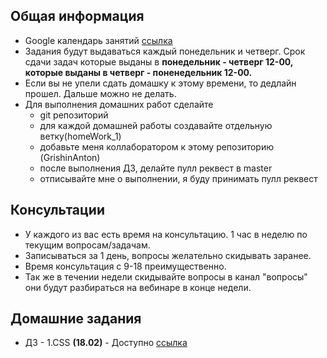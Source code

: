 ## Общая информация
  - Google календарь занятий [ссылка](https://calendar.google.com/calendar?cid=b3hyYW5hLXJvc3Rvdi5ydV9uZjZ0aHVhMXU5ZmY1bDFrYWZyZnUzbjB0NEBncm91cC5jYWxlbmRhci5nb29nbGUuY29t)
  - Задания будут выдаваться каждый понедельник и четверг. Срок сдачи задач которые выданы в **понедельник - четверг 12-00, которые выданы в четверг - поненедельник 12-00.**
  - Если вы не упели сдать домашку к этому времени, то дедлайн прошел. Дальше можно не делать.
  - Для выполнения домашних работ сделайте
    - git репозиторий
    - для каждой домашней работы создавайте отдельную ветку(homeWork_1)
    - добавьте меня коллаборатором к этому репозиторию (GrishinAnton)
    - после выполнения ДЗ, делайте пулл реквест в master
    - отписывайте мне о выполнении, я буду принимать пулл реквест

## Консультации
  - У каждого из вас есть время на консультацию. 1 час в неделю по текущим вопросам/задачам.
  - Записываться за 1 день, вопросы желательно скидывать заранее.
  - Время консультация с 9-18 преимущественно.
  - Так же в течении недели скидывайте вопросы в канал "вопросы" они будут разбираться на вебинаре в конце недели.

## Домашние задания
  - ДЗ - 1.СSS **(18.02)** - Доступно [ссылка](https://github.com/2UP/theateam/tree/master/homeWork_1)
